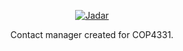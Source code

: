 <a href="https://imgbb.com/"><p align="center"><img src="https://i.ibb.co/3Y5RjR4/Jadar.png" alt="Jadar" border="0"></p></a>

<p align = "center">Contact manager created for COP4331.</p>
